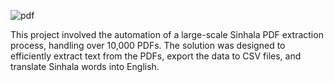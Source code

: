 ![pdf](https://github.com/user-attachments/assets/c14c47dc-d97a-48af-9773-a9a4d9837e72)

This project involved the automation of a large-scale Sinhala PDF extraction process, handling over 10,000 PDFs. The solution was designed to efficiently extract text from the PDFs, export the data to CSV files, and translate Sinhala words into English. 
